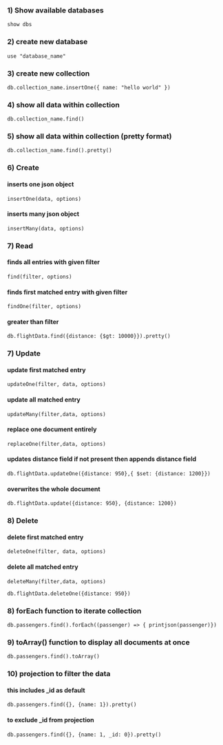 ### 1) Show available databases
```
show dbs
```
### 2) create new database
```
use "database_name"
```
### 3) create new collection
```
db.collection_name.insertOne({ name: "hello world" })
```
### 4) show all data within collection
```
db.collection_name.find()
```
### 5) show all data within collection (pretty format)
```
db.collection_name.find().pretty()
```
### 6) Create
#### inserts one json object
```
insertOne(data, options)
```
#### inserts many json object

```
insertMany(data, options)
```
### 7) Read
#### finds all entries with given filter
```
find(filter, options)
```
#### finds first matched entry with given filter
```
findOne(filter, options)
```
#### greater than filter
```
db.flightData.find({distance: {$gt: 10000}}).pretty()
```

### 7) Update
#### update first matched entry
```
updateOne(filter, data, options)
```
#### update all matched entry
```
updateMany(filter,data, options)
```
#### replace one document entirely
```
replaceOne(filter,data, options)
```
#### updates distance field if not present then appends distance field
```
db.flightData.updateOne({distance: 950},{ $set: {distance: 1200}})
```
#### overwrites the whole document
```
db.flightData.update({distance: 950}, {distance: 1200})
```
### 8) Delete
#### delete first matched entry
```
deleteOne(filter, data, options)
```
#### delete all matched entry
```
deleteMany(filter,data, options)
```
```
db.flightData.deleteOne({distance: 950})
```
### 8) forEach function to iterate collection
```
db.passengers.find().forEach((passenger) => { printjson(passenger)})
```
### 9) toArray() function to display all documents at once
```
db.passengers.find().toArray()
```
### 10) projection to filter the data
#### this includes \_id as default
```
db.passengers.find({}, {name: 1}).pretty()
```
#### to exclude \_id from projection
```
db.passengers.find({}, {name: 1, _id: 0}).pretty()
```


